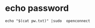 # echo password

~~~~~~~~~~~~~~~~~~~~~~~~~~~~
echo "$(cat pw.txt)" |sudo  openconnect 
~~~~~~~~~~~~~~~~~~~~~~~~~~~~





